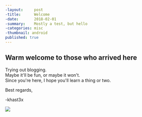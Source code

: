 ```yaml
---
-layout:     post
-title:      Welcome
-date:       2018-02-01
-summary:    Mostly a test, but hello
-categories: misc
-thumbnail: android
published: true
---
```

## Warm welcome to those who arrived here




Trying out blogging.  
Maybe it'll be fun, or maybe it won't.  
Since you're here, I hope you'll learn a thing or two.

Best regards,

-khast3x

![](https://i.imgur.com/gQvCmOz.gif)
